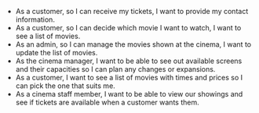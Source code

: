 - As a customer, so I can receive my tickets, I want to provide my contact information.
- As a customer, so I can decide which movie I want to watch, I want to see a list of movies.
- As an admin, so I can manage the movies shown at the cinema, I want to update the list of movies.
- As the cinema manager, I want to be able to see out available screens and their capacities so I can plan any changes or expansions.
- As a customer, I want to see a list of movies with times and prices so I can pick the one that suits me.
- As a cinema staff member, I want to be able to view our showings and see if tickets are available when a customer wants them.
